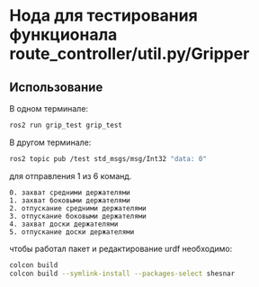 # Нода для тестирования функционала route_controller/util.py/Gripper
## Использование
В одном терминале:
```sh
ros2 run grip_test grip_test
```
В другом терминале:
```sh
ros2 topic pub /test std_msgs/msg/Int32 "data: 0"
```
для отправления 1 из 6 команд. 
``` 
0. захват средними держателями   
1. захват боковыми держателями 
2. отпускание средними держателями  
3. отпускание боковыми держателями  
4. захват доски держателями  
5. отпускание доски держателями  
``` 
чтобы работал пакет и редактирование urdf необходимо:
```sh
colcon build 
colcon build --symlink-install --packages-select shesnar
```
